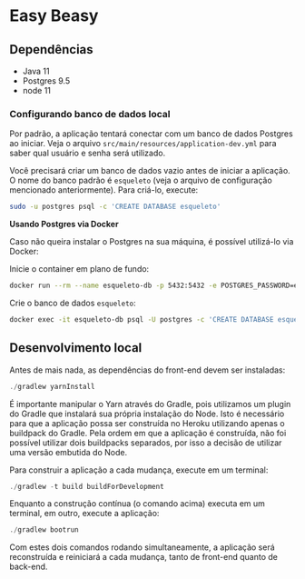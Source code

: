 # Easy Beasy

## Dependências

- Java 11
- Postgres 9.5
- node 11

### Configurando banco de dados local

Por padrão, a aplicação tentará conectar com um banco de dados Postgres ao iniciar. Veja o arquivo `src/main/resources/application-dev.yml`
para saber qual usuário e senha será utilizado. 

Você precisará criar um banco de dados vazio antes de iniciar a aplicação. O nome do banco padrão é `esqueleto` (veja o arquivo de
configuração mencionado anteriormente). Para criá-lo, execute:

```bash
sudo -u postgres psql -c 'CREATE DATABASE esqueleto'
```

__Usando Postgres via Docker__

Caso não queira instalar o Postgres na sua máquina, é possível utilizá-lo via Docker:

Inicie o container em plano de fundo:

```bash
docker run --rm --name esqueleto-db -p 5432:5432 -e POSTGRES_PASSWORD=esqueleto -d postgres
```

Crie o banco de dados `esqueleto`:

```bash
docker exec -it esqueleto-db psql -U postgres -c 'CREATE DATABASE esqueleto'
```

## Desenvolvimento local

Antes de mais nada, as dependências do front-end devem ser instaladas:

```java
./gradlew yarnInstall
```

É importante manipular o Yarn através do Gradle, pois utilizamos um plugin do Gradle que instalará sua própria instalação do Node. Isto é
necessário para que a aplicação possa ser construída no Heroku utilizando apenas o buildpack do Gradle. Pela ordem em que a aplicação é
construída, não foi possível utilizar dois buildpacks separados, por isso a decisão de utilizar uma versão embutida do Node.

Para construir a aplicação a cada mudança, execute em um terminal:

```java
./gradlew -t build buildForDevelopment
```

Enquanto a construção contínua (o comando acima) executa em um terminal, em outro, execute a aplicação:

```java
./gradlew bootrun
```

Com estes dois comandos rodando simultaneamente, a aplicação será reconstruída e reiniciará a cada mudança, tanto de front-end quanto de
back-end.
